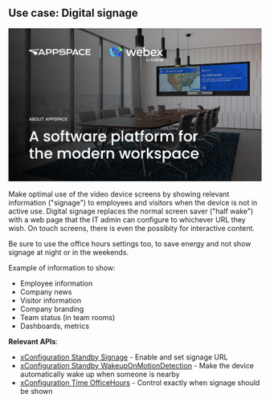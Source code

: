 ## Use case: Digital signage

<img src="/docs/images/usecases/signage.png" />

Make optimal use of the video device screens by showing relevant information ("signage") to employees and visitors when the device is not in active use. Digital signage replaces the normal screen saver ("half wake") with a web page that the IT admin can configure to whichever URL they wish. On touch screens, there is even the possibity for interactive content.

Be sure to use the office hours settings too, to save energy and not show signage at night or in the weekends.

Example of information to show:

* Employee information
* Company news
* Visitor information
* Company branding
* Team status (in team rooms)
* Dashboards, metrics

**Relevant APIs**:

* [xConfiguration Standby Signage](https://roomos.cisco.com/xapi/search?search=signage) - Enable and set signage URL
* [xConfiguration Standby WakeupOnMotionDetection](https://roomos.cisco.com/xapi/Configuration.Standby.WakeupOnMotionDetection) - Make the device automatically wake up when someone is nearby
* [xConfiguration Time OfficeHours](https://roomos.cisco.com/xapi/search?search=officehours) - Control exactly when signage should be shown

